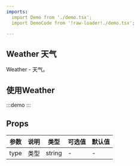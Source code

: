 ```yaml
---
imports:
  import Demo from './demo.tsx';
  import DemoCode from '!raw-loader!./demo.tsx';

---
```


## Weather 天气

Weather - 天气。

## 使用Weather

:::demo
  <CodeBox code={DemoCode}>
    <Demo />
  </CodeBox>
:::

## Props
| 参数     | 说明     | 类型   | 可选值 | 默认值 |
| -------- | -------- | ------ | ------ | ------ |
| type | 类型 | string | - | - |

